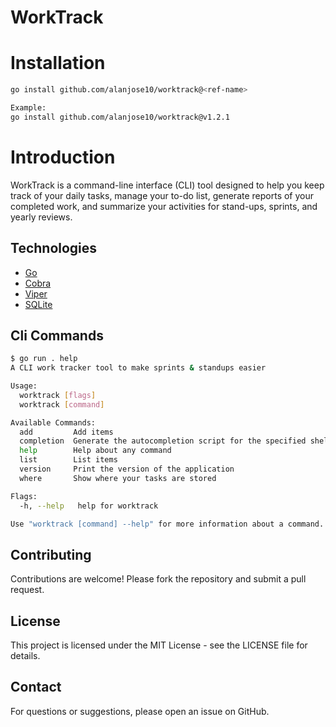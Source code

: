 # WorkTrack

# Installation

```bash
go install github.com/alanjose10/worktrack@<ref-name>

Example:
go install github.com/alanjose10/worktrack@v1.2.1


```

# Introduction

WorkTrack is a command-line interface (CLI) tool designed to help you keep track of your daily tasks, manage your to-do list, generate reports of your completed work, and summarize your activities for stand-ups, sprints, and yearly reviews.

## Technologies

- [Go](https://golang.org/)
- [Cobra](https://github.com/spf13/cobra)
- [Viper](https://github.com/spf13/viper?tab=readme-ov-file)
- [SQLite](https://www.sqlite.org/index.html)



## Cli Commands

```bash
$ go run . help
A CLI work tracker tool to make sprints & standups easier

Usage:
  worktrack [flags]
  worktrack [command]

Available Commands:
  add         Add items
  completion  Generate the autocompletion script for the specified shell
  help        Help about any command
  list        List items
  version     Print the version of the application
  where       Show where your tasks are stored

Flags:
  -h, --help   help for worktrack

Use "worktrack [command] --help" for more information about a command.
```

## Contributing
Contributions are welcome! Please fork the repository and submit a pull request.

## License
This project is licensed under the MIT License - see the LICENSE file for details.

## Contact
For questions or suggestions, please open an issue on GitHub.
